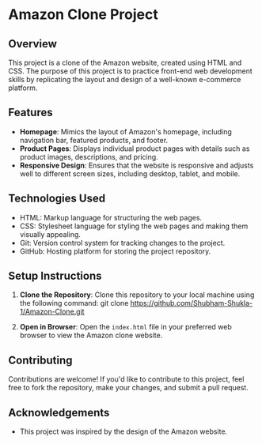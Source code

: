 # Amazon Clone Project

## Overview

This project is a clone of the Amazon website, created using HTML and CSS. The purpose of this project is to practice front-end web development skills by replicating the layout and design of a well-known e-commerce platform.

## Features

- **Homepage**: Mimics the layout of Amazon's homepage, including navigation bar, featured products, and footer.
- **Product Pages**: Displays individual product pages with details such as product images, descriptions, and pricing.
- **Responsive Design**: Ensures that the website is responsive and adjusts well to different screen sizes, including desktop, tablet, and mobile.

## Technologies Used

- HTML: Markup language for structuring the web pages.
- CSS: Stylesheet language for styling the web pages and making them visually appealing.
- Git: Version control system for tracking changes to the project.
- GitHub: Hosting platform for storing the project repository.

## Setup Instructions

1. **Clone the Repository**: Clone this repository to your local machine using the following command:
git clone https://github.com/Shubham-Shukla-1/Amazon-Clone.git

2. **Open in Browser**: Open the `index.html` file in your preferred web browser to view the Amazon clone website.

## Contributing

Contributions are welcome! If you'd like to contribute to this project, feel free to fork the repository, make your changes, and submit a pull request.


## Acknowledgements

- This project was inspired by the design of the Amazon website.


